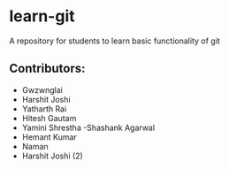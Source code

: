 # learn-git
A repository for students to learn basic functionality of git

## Contributors:
 - Gwzwnglai 
 - Harshit Joshi
 - Yatharth Rai
 - Hitesh Gautam
 - Yamini Shrestha
 -Shashank Agarwal
 - Hemant Kumar
 - Naman
 - Harshit Joshi (2) 

